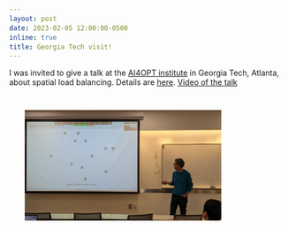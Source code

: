 ```yaml
---
layout: post
date: 2023-02-05 12:00:00-0500
inline: true
title: Georgia Tech visit!
---
```


I was invited to give a talk at the [AI4OPT institute](https://www.ai4opt.org/) in Georgia Tech, Atlanta, about spatial load balancing. Details are [here](https://www.ai4opt.org/news-events/ai4opt-seminar-series-andres-ferragut). [Video of the talk](https://youtu.be/vC6a_EyItlI)


<div style="padding:2em">
<a href="https://www.ai4opt.org/news-events/ai4opt-seminar-series-andres-ferragut"><img src="/assets/img/gatech_talk.jpg" height="200"/></a>
</div>
